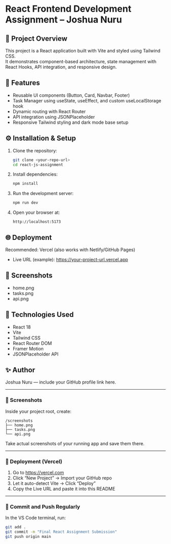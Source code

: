 # React Frontend Development Assignment – Joshua Nuru

## 🚀 Project Overview
This project is a React application built with Vite and styled using Tailwind CSS.  
It demonstrates component-based architecture, state management with React Hooks, API integration, and responsive design.

## 📂 Features
- Reusable UI components (Button, Card, Navbar, Footer)  
- Task Manager using useState, useEffect, and custom useLocalStorage hook  
- Dynamic routing with React Router  
- API integration using JSONPlaceholder  
- Responsive Tailwind styling and dark mode base setup

## ⚙️ Installation & Setup

1. Clone the repository:
   ```bash
   git clone <your-repo-url>
   cd react-js-assignment
   ```

2. Install dependencies:
   ```bash
   npm install
   ```

3. Run the development server:
   ```bash
   npm run dev
   ```

4. Open your browser at:
   ```
   http://localhost:5173
   ```

## 🌐 Deployment
Recommended: Vercel (also works with Netlify/GitHub Pages)

- Live URL (example): https://your-project-url.vercel.app

## 📸 Screenshots
- home.png
- tasks.png
- api.png

## 🧠 Technologies Used
- React 18
- Vite
- Tailwind CSS
- React Router DOM
- Framer Motion
- JSONPlaceholder API

## ✨ Author
Joshua Nuru — include your GitHub profile link here.

---

### 📸 Screenshots
Inside your project root, create:
```
/screenshots
├── home.png
├── tasks.png
└── api.png
```
Take actual screenshots of your running app and save them there.

---

### 🚀 Deployment (Vercel)
1. Go to https://vercel.com  
2. Click “New Project” → Import your GitHub repo  
3. Let it auto-detect Vite → Click “Deploy”  
4. Copy the Live URL and paste it into this README

---

### 💾 Commit and Push Regularly
In the VS Code terminal, run:
```bash
git add .
git commit -m "Final React Assignment Submission"
git push origin main
```

